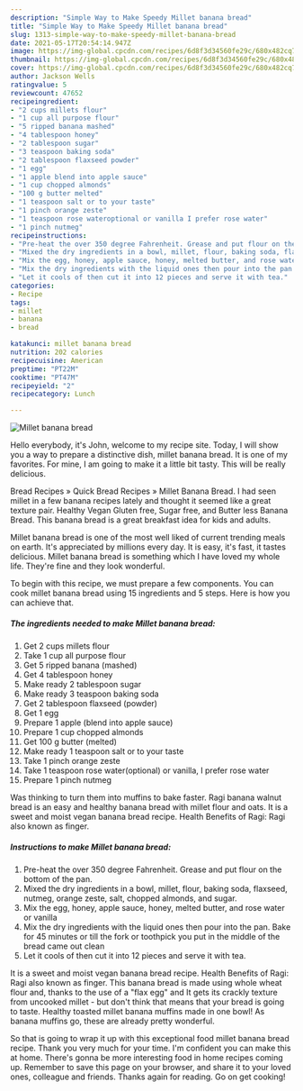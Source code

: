 ```yaml
---
description: "Simple Way to Make Speedy Millet banana bread"
title: "Simple Way to Make Speedy Millet banana bread"
slug: 1313-simple-way-to-make-speedy-millet-banana-bread
date: 2021-05-17T20:54:14.947Z
image: https://img-global.cpcdn.com/recipes/6d8f3d34560fe29c/680x482cq70/millet-banana-bread-recipe-main-photo.jpg
thumbnail: https://img-global.cpcdn.com/recipes/6d8f3d34560fe29c/680x482cq70/millet-banana-bread-recipe-main-photo.jpg
cover: https://img-global.cpcdn.com/recipes/6d8f3d34560fe29c/680x482cq70/millet-banana-bread-recipe-main-photo.jpg
author: Jackson Wells
ratingvalue: 5
reviewcount: 47652
recipeingredient:
- "2 cups millets flour"
- "1 cup all purpose flour"
- "5 ripped banana mashed"
- "4 tablespoon honey"
- "2 tablespoon sugar"
- "3 teaspoon baking soda"
- "2 tablespoon flaxseed powder"
- "1 egg"
- "1 apple blend into apple sauce"
- "1 cup chopped almonds"
- "100 g butter melted"
- "1 teaspoon salt or to your taste"
- "1 pinch orange zeste"
- "1 teaspoon rose wateroptional or vanilla I prefer rose water"
- "1 pinch nutmeg"
recipeinstructions:
- "Pre-heat the over 350 degree Fahrenheit. Grease and put flour on the bottom of the pan."
- "Mixed the dry ingredients in a bowl, millet, flour, baking soda, flaxseed, nutmeg, orange zeste, salt, chopped almonds, and sugar."
- "Mix the egg, honey, apple sauce, honey, melted butter, and rose water or vanilla"
- "Mix the dry ingredients with the liquid ones then pour into the pan. Bake for 45 minutes or till the fork or toothpick you put in the middle of the bread came out clean"
- "Let it cools of then cut it into 12 pieces and serve it with tea."
categories:
- Recipe
tags:
- millet
- banana
- bread

katakunci: millet banana bread 
nutrition: 202 calories
recipecuisine: American
preptime: "PT22M"
cooktime: "PT47M"
recipeyield: "2"
recipecategory: Lunch

---
```



![Millet banana bread](https://img-global.cpcdn.com/recipes/6d8f3d34560fe29c/680x482cq70/millet-banana-bread-recipe-main-photo.jpg)

Hello everybody, it's John, welcome to my recipe site. Today, I will show you a way to prepare a distinctive dish, millet banana bread. It is one of my favorites. For mine, I am going to make it a little bit tasty. This will be really delicious.

Bread Recipes » Quick Bread Recipes » Millet Banana Bread. I had seen millet in a few banana recipes lately and thought it seemed like a great texture pair. Healthy Vegan Gluten free, Sugar free, and Butter less Banana Bread. This banana bread is a great breakfast idea for kids and adults.

Millet banana bread is one of the most well liked of current trending meals on earth. It's appreciated by millions every day. It is easy, it's fast, it tastes delicious. Millet banana bread is something which I have loved my whole life. They're fine and they look wonderful.


To begin with this recipe, we must prepare a few components. You can cook millet banana bread using 15 ingredients and 5 steps. Here is how you can achieve that.

<!--inarticleads1-->

##### The ingredients needed to make Millet banana bread:

1. Get 2 cups millets flour
1. Take 1 cup all purpose flour
1. Get 5 ripped banana (mashed)
1. Get 4 tablespoon honey
1. Make ready 2 tablespoon sugar
1. Make ready 3 teaspoon baking soda
1. Get 2 tablespoon flaxseed (powder)
1. Get 1 egg
1. Prepare 1 apple (blend into apple sauce)
1. Prepare 1 cup chopped almonds
1. Get 100 g butter (melted)
1. Make ready 1 teaspoon salt or to your taste
1. Take 1 pinch orange zeste
1. Take 1 teaspoon rose water(optional) or vanilla, I prefer rose water
1. Prepare 1 pinch nutmeg


Was thinking to turn them into muffins to bake faster. Ragi banana walnut bread is an easy and healthy banana bread with millet flour and oats. It is a sweet and moist vegan banana bread recipe. Health Benefits of Ragi: Ragi also known as finger. 

<!--inarticleads2-->

##### Instructions to make Millet banana bread:

1. Pre-heat the over 350 degree Fahrenheit. Grease and put flour on the bottom of the pan.
1. Mixed the dry ingredients in a bowl, millet, flour, baking soda, flaxseed, nutmeg, orange zeste, salt, chopped almonds, and sugar.
1. Mix the egg, honey, apple sauce, honey, melted butter, and rose water or vanilla
1. Mix the dry ingredients with the liquid ones then pour into the pan. Bake for 45 minutes or till the fork or toothpick you put in the middle of the bread came out clean
1. Let it cools of then cut it into 12 pieces and serve it with tea.


It is a sweet and moist vegan banana bread recipe. Health Benefits of Ragi: Ragi also known as finger. This banana bread is made using whole wheat flour and, thanks to the use of a &#34;flax egg&#34; and It gets its crackly texture from uncooked millet - but don&#39;t think that means that your bread is going to taste. Healthy toasted millet banana muffins made in one bowl! As banana muffins go, these are already pretty wonderful. 

So that is going to wrap it up with this exceptional food millet banana bread recipe. Thank you very much for your time. I'm confident you can make this at home. There's gonna be more interesting food in home recipes coming up. Remember to save this page on your browser, and share it to your loved ones, colleague and friends. Thanks again for reading. Go on get cooking!
